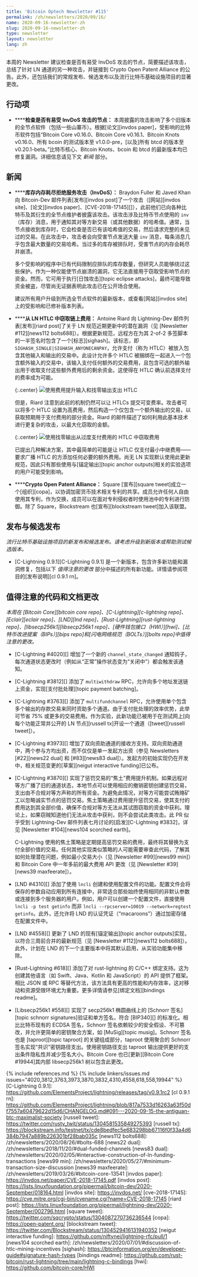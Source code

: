 ```yaml
---
title: 'Bitcoin Optech Newsletter #115'
permalink: /zh/newsletters/2020/09/16/
name: 2020-09-16-newsletter-zh
slug: 2020-09-16-newsletter-zh
type: newsletter
layout: newsletter
lang: zh
---
```

本周的 Newsletter 建议检查是否有易受 InvDoS 攻击的节点，简要描述该攻击，总结了针对 LN 通道的另一种攻击，并链接到 Crypto Open Patent Alliance 的公告。此外，还包括我们的常规发布、候选发布以及流行比特币基础设施项目的显著更改。

## 行动项

- **<!--check-for-nodes-vulnerable-to-the-invdos-attack-->****检查是否有易受 InvDoS 攻击的节点：** 本周披露的攻击影响了多个旧版本的全节点软件（包括一些山寨币）。根据[论文][invdos paper]，受影响的比特币软件包括“Bitcoin Core v0.16.0、Bitcoin Core v0.16.1、Bitcoin Knots v0.16.0、所有 bcoin 的测试版本至 v1.0.0-pre，[以及]所有 btcd 的版本至 v0.20.1-beta。”比特币核心、Bitcoin Knots、bcoin 和 btcd 的最新版本均已修复漏洞。详细信息请见下文 *新闻* 部分。

## 新闻

- **<!--inventory-out-of-memory-denial-of-service-attack-invdos-->****库存内存耗尽拒绝服务攻击（InvDoS）：** Braydon Fuller 和 Javed Khan 向 Bitcoin-Dev 邮件列表[发布][invdos post]了一个攻击（[网站][invdos site]、[论文][invdos paper]、[CVE-2018-17145][]），此前他们已向各种比特币及其衍生的全节点维护者披露该攻击。该攻击涉及比特币节点使用的 `inv`（库存）消息，用于通知其对等方新交易（或其他数据）的哈希值。通常，当节点接收到库存时，它会检查是否已有该哈希值的交易，然后请求完整的未见过的交易。在此攻击中，攻击者会向受害节点发送大量 `inv` 消息，每条消息几乎包含最大数量的交易哈希。当过多的库存被排队时，受害节点的内存会耗尽并崩溃。

  多个受影响的程序中已有代码限制应排队的库存数量，但研究人员能够绕过这些保护。作为一种仅能使节点崩溃的漏洞，它无法直接用于窃取受影响节点的资金。然而，它可用于执行[日蚀攻击][topic eclipse attacks]，最终可能导致资金被盗，尽管尚无证据表明此攻击已在公开场合使用。

  建议所有用户升级到所选全节点软件的最新版本，或查看[网站][invdos site]上的受影响和已修补版本列表。

- **<!--stealing-onchain-fees-from-ln-htlcs-->****从 LN HTLC 中窃取链上费用：** Antoine Riard 向 Lightning-Dev 邮件列表[发布][riard post]了关于 LN 规范近期更新中的潜在漏洞（见 [Newsletter #112][news112 bolts688]）。根据更新规范，远程方在为其 2-of-2 多签脚本的一半签名时包含了一个[标志][sighash]。该标志，即 `SIGHASH_SINGLE|SIGHASH_ANYONECANPAY`，允许支付（称为 HTLC）被放入包含其他输入和输出的交易中。此设计允许多个 HTLC 被捆绑在一起进入一个包含额外输入的交易中，该输入支付任何额外的交易费用，且包含可选的额外输出用于收取支付这些额外费用后的剩余资金。这使得在 HTLC 确认前选择支付的费率成为可能。

  {:.center}
  ![使用费用提升输入和找零输出支出 HTLC](/img/posts/2020-09-htlc-fee-bumping.dot.png)

  但是，Riard 注意到此前的机制仍然可以让 HTLCs 提交可变费率。攻击者可以将多个 HTLC 设置为高费用，然后构造一个仅包含一个额外输出的交易，以获取预期用于支付费用的部分资金。Riard 的邮件描述了如何利用此基本技术进行更复杂的攻击，以最大化窃取的金额。

  {:.center}
  ![使用找零输出从过度支付费用的 HTLC 中窃取费用](/img/posts/2020-09-htlc-fee-stealing.dot.png)

  已提出几种解决方案，其中最简单的可能是让 HTLC 仅支付最小中继费用——要求广播 HTLC 的方添加任何必要的额外费用。尚无 LN 实现默认使用此更新规范，因此只有那些使用与[锚定输出][topic anchor outputs]相关的实验选项的用户可能受到影响。

- **<!--crypto-open-patent-alliance-->****Crypto Open Patent Alliance：** Square [宣布][square tweet]成立一个[组织][copa]，以协调加密货币技术相关专利的共享。成员允许任何人自由使用其专利，作为交换，成员可以在面对专利侵权者时使用池中的专利进行防御。除了 Square，Blockstream 也[宣布][blockstream tweet]加入该联盟。

## 发布与候选发布

*流行比特币基础设施项目的新发布和候选发布。请考虑升级到新版本或帮助测试候选版本。*

- [C-Lightning 0.9.1][C-Lightning 0.9.1] 是一个新版本，包含许多新功能和漏洞修复，包括以下 *值得注意的更改* 部分中描述的所有新功能。详情请参阅项目的[发布说明][cl 0.9.1 rn]。

## 值得注意的代码和文档更改

*本周在 [Bitcoin Core][bitcoin core repo]、[C-Lightning][c-lightning repo]、[Eclair][eclair repo]、[LND][lnd repo]、[Rust-Lightning][rust-lightning repo]、[libsecp256k1][libsecp256k1 repo]、[硬件钱包接口（HWI）][hwi]、[比特币改进提案（BIPs）][bips repo]和[闪电网络规范（BOLTs）][bolts repo]中值得注意的更改。*

- [C-Lightning #4020][] 增加了一个新的 `channel_state_changed` 通知钩子，每次通道状态更改时（例如从“正常”操作状态变为“关闭中”）都会触发该通知。

- [C-Lightning #3812][] 添加了 `multiwithdraw` RPC，允许向多个地址发送链上资金，实现[支付批处理][topic payment batching]。

- [C-Lightning #3763][] 添加了 `multifundchannel` RPC，允许使用单个包含多个输出的存款交易来同时资助多个通道。由于支付批处理的效率优势，此举可节省 75% 或更多的交易费用。作为实验，此新功能已被用于在测试网上[向每个功能正常并公开的 LN 节点][russell tx]开设一个通道（[tweet][russell tweet]）。

- [C-Lightning #3973][] 增加了双向资助通道的接收方支持。双向资助通道中，两个参与方均出资，而不仅仅是单一发起方出资（参见 Newsletters [#22][news22 dual] 和 [#83][news83 dual]）。发起方的初始实现仍在开发中，相关规范变更的[草案][neigut interactive funding]已公布。

- [C-Lightning #3870][] 实现了惩罚交易的“焦土”费用提升机制。如果远程对等方广播了旧的通道状态，本地节点可以使用相应的撤销密钥创建惩罚交易，支出由不合规对等方声称的所有资金。为避免此情况，对等方可能尝试贿赂矿工以忽略诚实节点的惩罚交易。焦土策略通过费用提升惩罚交易，使其支付的费用达到其全部价值，确保不合规对等方无法从其试图窃取的资金中获利。理论上，如果窃贼知道他们无法从攻击中获利，则不会尝试此类攻击。此 PR 似乎受到 Lightning-Dev 邮件列表七月讨论的[启发][C-Lightning #3832]，详见 [Newsletter #104][news104 scorched earth]。

  C-Lightning 使用的焦土策略是定期提高惩罚交易的费用，最终将其替换为支付全部价值的交易。任何其他实现类似策略的人可能需要审查此代码，了解其如何处理潜在问题，例如最小交易大小（见 [Newsletter #99][news99 min]）和 Bitcoin Core 中一年多前的最大费用 API 更改（见 [Newsletter #39][news39 maxfeerate]）。

- [LND #4310][] 添加了使用 `lncli` 创建和使用配置文件的功能。配置文件会将保存的参数自动应用到所有连接中，非常适合那些始终使用相同的非默认参数或连接到多个服务器的用户。例如，用户可以创建一个配置文件，直接使用 `lncli -p test getinfo` 而非 `lncli --rpcserver=10019 --network=regtest getinfo`。此外，还允许将 LND 的认证凭证（“macaroons”）通过加密存储在配置文件中。

- [LND #4558][] 更新了 LND 的现有[锚定输出][topic anchor outputs]实现，以符合三周前合并的最新规范（见 [Newsletter #112][news112 bolts688]）。此外，计划在 LND 的下一个主要版本中将其默认启用，从实验功能集中移除。

- [Rust-Lightning #618][] 添加了对 rust-lightning 的 C/C++ 绑定支持。这为创建其他语言（如 Swift、Java、Kotlin 和 JavaScript）的 API 提供了框架。相比 JSON 或 RPC 等替代方法，该方法具有更高的性能和内存效率，这对移动和资源受限环境尤为重要。更多详情请参见[绑定文档][bindings readme]。

- [Libsecp256k1 #558][] 实现了 secp256k1 椭圆曲线上的 [Schnorr 签名][topic schnorr signatures]验证和单方签名，符合 [BIP340][] 的标准化。相比比特币现有的 ECDSA 签名，Schnorr 签名依赖较少的安全假设、不可篡改，并允许更简单的密钥聚合方案，如 [MuSig][topic musig]。Schnorr 签名也是 [taproot][topic taproot] 的关键组成部分，taproot 使用聚合的 Schnorr 签名实现“共识”密钥路径支出。使用密钥路径支出 taproot 输出提供更好的支出条件隐私性并减少签名大小。Bitcoin Core 也已[更新][Bitcoin Core #19944]其内部 libsecp256k1 树以包含此更改。

{% include references.md %}
{% include linkers/issues.md issues="4020,3812,3763,3973,3870,3832,4310,4558,618,558,19944" %}
[C-Lightning 0.9.1]: https://github.com/ElementsProject/lightning/releases/tag/v0.9.1rc2
[cl 0.9.1 rn]: https://github.com/ElementsProject/lightning/blob/817a7533d16263a63f50df7557a60479622d15d6/CHANGELOG.md#091---2020-09-15-the-antiguan-btc-maximalist-society
[russell tweet]: https://twitter.com/rusty_twit/status/1304581535849275393
[russell tx]: https://blockstream.info/testnet/tx/cde8bedfec5e683298bb67116f0f33a4d6384b7947a889b226301bf28bab035c
[news112 bolts688]: /zh/newsletters/2020/08/26/#bolts-688
[news22 dual]: /zh/newsletters/2018/11/20/#dual-funded-channels
[news83 dual]: /zh/newsletters/2020/02/05/#interactive-construction-of-ln-funding-transactions
[news99 min]: /zh/newsletters/2020/05/27/#minimum-transaction-size-discussion
[news39 maxfeerate]: /zh/newsletters/2019/03/26/#bitcoin-core-13541
[invdos paper]: https://invdos.net/paper/CVE-2018-17145.pdf
[invdos post]: https://lists.linuxfoundation.org/pipermail/bitcoin-dev/2020-September/018164.html
[invdos site]: https://invdos.net/
[cve-2018-17145]: https://cve.mitre.org/cgi-bin/cvename.cgi?name=CVE-2018-17145
[riard post]: https://lists.linuxfoundation.org/pipermail/lightning-dev/2020-September/002796.html
[square tweet]: https://twitter.com/sqcrypto/status/1304087270736236544
[copa]: https://open-patent.org/
[blockstream tweet]: https://twitter.com/Blockstream/status/1304529416131940352
[neigut interactive funding]: https://github.com/niftynei/lightning-rfc/pull/1
[news104 scorched earth]: /zh/newsletters/2020/07/01/#discussion-of-htlc-mining-incentives
[sighash]: https://btcinformation.org/en/developer-guide#signature-hash-types
[bindings readme]: https://github.com/rust-bitcoin/rust-lightning/tree/main/lightning-c-bindings
[hwi]: https://github.com/bitcoin-core/HWI
